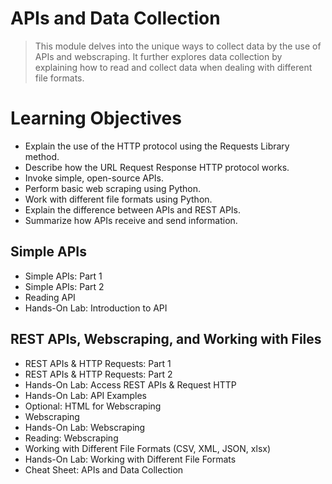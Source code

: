# APIs and Data Collection
> This module delves into the unique ways to collect data by the use of APIs and webscraping. It further explores data collection by explaining how to read and collect data when dealing with different file formats.
# Learning Objectives
- Explain the use of the HTTP protocol using the Requests Library method.
- Describe how the URL Request Response HTTP protocol works.
- Invoke simple, open-source APIs.
- Perform basic web scraping using Python.
- Work with different file formats using Python.
- Explain the difference between APIs and REST APIs.
- Summarize how APIs receive and send information.
## Simple APIs
- Simple APIs: Part 1
- Simple APIs: Part 2
- Reading API
- Hands-On Lab: Introduction to API
## REST APIs, Webscraping, and Working with Files
- REST APIs & HTTP Requests: Part 1
- REST APIs & HTTP Requests: Part 2
- Hands-On Lab: Access REST APIs & Request HTTP
- Hands-On Lab: API Examples
- Optional: HTML for Webscraping
- Webscraping
- Hands-On Lab: Webscraping
- Reading: Webscraping
- Working with Different File Formats (CSV, XML, JSON, xlsx)
- Hands-On Lab: Working with Different File Formats
- Cheat Sheet: APIs and Data Collection

